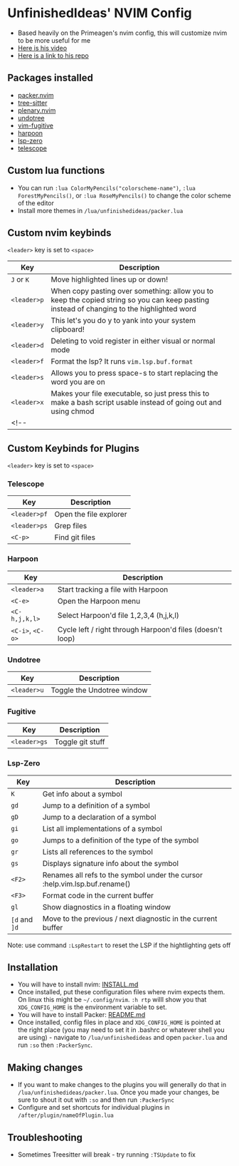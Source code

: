 # UnfinishedIdeas' NVIM Config
- Based heavily on the Primeagen's nvim config, this will customize nvim to be more useful for me
- [Here is his video](https://youtu.be/w7i4amO_zaE?si=wcK-wCfFdXEkjh-d)
- [Here is a link to his repo](https://github.com/ThePrimeagen/init.lua)

## Packages installed

- [packer.nvim](https://github.com/wbthomason/packer.nvim)
- [tree-sitter](https://github.com/nvim-treesitter/nvim-treesitter)
- [plenary.nvim](https://github.com/nvim-lua/plenary.nvim)
- [undotree](https://github.com/mbbill/undotree)
- [vim-fugitive](https://github.com/tpope/vim-fugitive)
- [harpoon](https://github.com/ThePrimeagen/harpoon)
- [lsp-zero](https://github.com/VonHeikemen/lsp-zero.nvim)
- [telescope](https://github.com/nvim-telescope/telescope.nvim)


## Custom lua functions

- You can run `:lua ColorMyPencils("colorscheme-name")`, `:lua ForestMyPencils()`, or `:lua RoseMyPencils()` to change the color scheme of the editor
- Install more themes in `/lua/unfinishedideas/packer.lua`

## Custom nvim keybinds

`<leader>` key is set to `<space>`

| Key              | Description                                                                                                                               |
| ---------------- | ----------------------------------------------------------------------------------------------------------------------------------------- |
| `J` or `K`       | Move highlighted lines up or down!                                                                                                        |
| `<leader>p`      | When copy pasting over something: allow you to keep the copied string so you can keep pasting instead of changing to the highlighted word |
| `<leader>y`      | This let's you do <leader>y to yank into your system clipboard!                                                                           |
| `<leader>d`      | Deleting to void register in either visual or normal mode                                                                                 |
| `<leader>f`      | Format the lsp? It runs `vim.lsp.buf.format`                                                                                              |
| `<leader>s`      | Allows you to press space-s to start replacing the word you are on                                                                        |
| `<leader>x`      | Makes your file executable, so just press this to make a bash script usable instead of going out and using chmod                          |
<!--|                  |                                                                                                                                           |-->


## Custom Keybinds for Plugins

`<leader>` key is set to `<space>`

### Telescope

| Key              | Description                                                                 |
| ---------------- | --------------------------------------------------------------------------- |
| `<leader>pf`     | Open the file explorer                                                      |
| `<leader>ps`     | Grep files                                                                  |
| `<C-p>`          | Find git files                                                              |

### Harpoon

| Key              | Description                                                                 |
| ---------------- | --------------------------------------------------------------------------- |
| `<leader>a`      | Start tracking a file with Harpoon                                          |
| `<C-e>`          | Open the Harpoon menu                                                       |
| `<C-h,j,k,l>`    | Select Harpoon'd file 1,2,3,4 (h,j,k,l)                                     |
| `<C-i>`, `<C-o>` | Cycle left / right through Harpoon'd files (doesn't loop)                   |

### Undotree

| Key              | Description                                                                 |
| ---------------- | --------------------------------------------------------------------------- |
| `<leader>u`      | Toggle the Undotree window                                                  |


### Fugitive

| Key              | Description                                                                 |
| ---------------- | --------------------------------------------------------------------------- |
| `<leader>gs`     | Toggle git stuff                                                            |

### Lsp-Zero

| Key              | Description                                                                 |
| ---------------- | --------------------------------------------------------------------------- |
| `K`              | Get info about a symbol                                                     |
| `gd`             | Jump to a definition of a symbol                                            |
| `gD`             | Jump to a declaration of a symbol                                           |
| `gi`             | List all implementations of a symbol                                        | 
| `go`             | Jumps to a definition of the type of the symbol                             |
| `gr`             | Lists all references to the symbol                                          |
| `gs`             | Displays signature info about the symbol                                    |
| `<F2>`           | Renames all refs to the symbol under the cursor :help.vim.lsp.buf.rename()  |
| `<F3>`           | Format code in the current buffer                                           |
| `gl`             | Show diagnostics in a floating window                                       |
| `[d` and `]d`    | Move to the previous / next diagnostic in the current buffer                |

Note: use command `:LspRestart` to reset the LSP if the hightlighting gets off

## Installation

- You will have to install nvim: [INSTALL.md](https://github.com/neovim/neovim/blob/master/INSTALL.md)
- Once installed, put these configuration files where nvim expects them. On linux this might be `~/.config/nvim`. `:h rtp` willl show you that `XDG_CONFIG_HOME` is the environment variable to set. 
- You will have to install Packer: [README.md](https://github.com/wbthomason/packer.nvim?tab=readme-ov-file#quickstart)
- Once installed, config files in place and `XDG_CONFIG_HOME` is pointed at the right place (you may need to set it in .bashrc or whatever shell you are using) - navigate to `/lua/unfinishedideas` and open `packer.lua` and run `:so` then `:PackerSync`.

## Making changes

- If you want to make changes to the plugins you will generally do that in `/lua/unfinishedideas/packer.lua`. Once you made your changes, be sure to shout it out with `:so` and then run `:PackerSync`
- Configure and set shortcuts for individual plugins in `/after/plugin/nameOfPlugin.lua`

## Troubleshooting

- Sometimes Treesitter will break - try running `:TSUpdate` to fix

